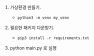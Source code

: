 1. 가상환경 만들기. 
   - `python3 -m venv my_venv`

2. 필요한 패키지 다운받기. 
   - `pip3 install -r requirements.txt`

3. python main.py 로 실행
